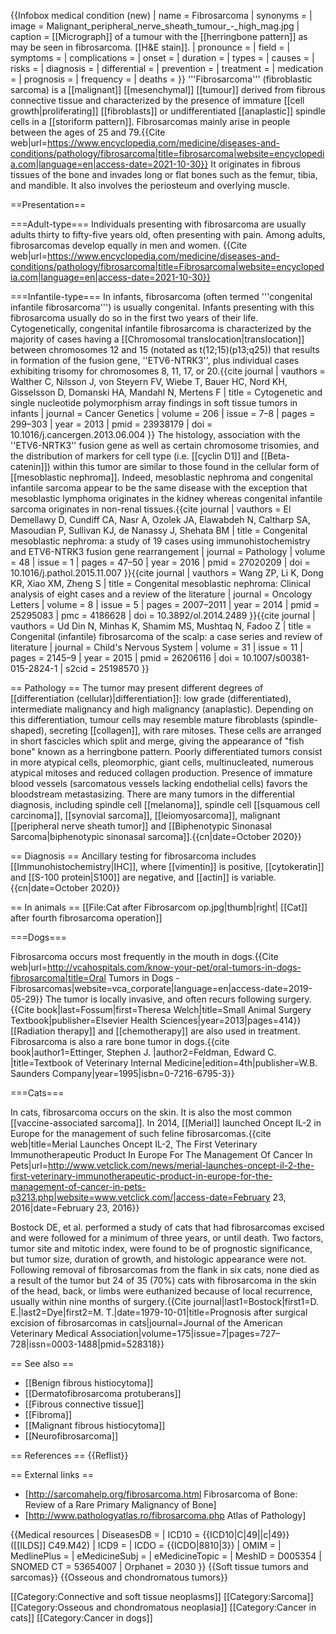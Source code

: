 {{Infobox medical condition (new)
| name            = Fibrosarcoma
| synonyms        =
| image           = Malignant_peripheral_nerve_sheath_tumour_-_high_mag.jpg
| caption         = [[Micrograph]] of a tumour with the [[herringbone pattern]] as may be seen in fibrosarcoma. [[H&E stain]].
| pronounce       =
| field           =
| symptoms        =
| complications   =
| onset           =
| duration        =
| types           =
| causes          =
| risks           =
| diagnosis       =
| differential    =
| prevention      =
| treatment       =
| medication      =
| prognosis       =
| frequency       =
| deaths          =
}}
'''Fibrosarcoma''' (fibroblastic sarcoma) is a [[malignant]] [[mesenchymal]] [[tumour]] derived from fibrous connective tissue and characterized by the presence of immature [[cell growth|proliferating]] [[fibroblasts]] or undifferentiated [[anaplastic]] spindle cells in a [[storiform pattern]]. Fibrosarcomas mainly arise in people between the ages of 25 and 79.<ref>{{Cite web|url=https://www.encyclopedia.com/medicine/diseases-and-conditions/pathology/fibrosarcoma|title=fibrosarcoma|website=encyclopedia.com|language=en|access-date=2021-10-30}}</ref> It originates in fibrous tissues of the bone and invades long or flat bones such as the femur, tibia, and mandible. It also involves the periosteum and overlying muscle.

==Presentation==

===Adult-type===
Individuals presenting with fibrosarcoma are usually adults thirty to fifty-five years old, often presenting with pain. Among adults, fibrosarcomas develop equally in men and women. <ref>{{Cite web|url=https://www.encyclopedia.com/medicine/diseases-and-conditions/pathology/fibrosarcoma|title=Fibrosarcoma|website=encyclopedia.com|language=en|access-date=2021-10-30}}</ref> 

===Infantile-type===
In infants, fibrosarcoma (often termed '''congenital infantile fibrosarcoma''') is usually congenital. Infants presenting with this fibrosarcoma usually do so in the first two years of their life. Cytogenetically, congenital infantile fibrosarcoma is characterized by the majority of cases having a [[Chromosomal translocation|translocation]] between chromosomes 12 and 15 (notated as t(12;15)(p13;q25)) that results in formation of the fusion gene, ''ETV6-NTRK3'', plus individual cases exhibiting trisomy for chromosomes 8, 11, 17, or 20.<ref name="pmid23938179">{{cite journal | vauthors = Walther C, Nilsson J, von Steyern FV, Wiebe T, Bauer HC, Nord KH, Gisselsson D, Domanski HA, Mandahl N, Mertens F | title = Cytogenetic and single nucleotide polymorphism array findings in soft tissue tumors in infants | journal = Cancer Genetics | volume = 206 | issue = 7–8 | pages = 299–303 | year = 2013 | pmid = 23938179 | doi = 10.1016/j.cancergen.2013.06.004 }}</ref> The histology, association with the ''ETV6-NRTK3'' fusion gene as well as certain chromosome trisomies, and the distribution of markers for cell type (i.e. [[cyclin D1]] and [[Beta-catenin]]) within this tumor are similar to those found in the cellular form of [[mesoblastic nephroma]]. Indeed, mesoblastic nephroma and congenital infantile sarcoma appear to be the same disease with the exception that mesoblastic lymphoma originates in the kidney whereas congenital infantile sarcoma originates in non-renal tissues.<ref name="pmid27020209">{{cite journal | vauthors = El Demellawy D, Cundiff CA, Nasr A, Ozolek JA, Elawabdeh N, Caltharp SA, Masoudian P, Sullivan KJ, de Nanassy J, Shehata BM | title = Congenital mesoblastic nephroma: a study of 19 cases using immunohistochemistry and ETV6-NTRK3 fusion gene rearrangement | journal = Pathology | volume = 48 | issue = 1 | pages = 47–50 | year = 2016 | pmid = 27020209 | doi = 10.1016/j.pathol.2015.11.007 }}</ref><ref name="pmid25295083">{{cite journal | vauthors = Wang ZP, Li K, Dong KR, Xiao XM, Zheng S | title = Congenital mesoblastic nephroma: Clinical analysis of eight cases and a review of the literature | journal = Oncology Letters | volume = 8 | issue = 5 | pages = 2007–2011 | year = 2014 | pmid = 25295083 | pmc = 4186628 | doi = 10.3892/ol.2014.2489 }}</ref><ref name="pmid26206116">{{cite journal | vauthors = Ud Din N, Minhas K, Shamim MS, Mushtaq N, Fadoo Z | title = Congenital (infantile) fibrosarcoma of the scalp: a case series and review of literature | journal = Child's Nervous System | volume = 31 | issue = 11 | pages = 2145–9 | year = 2015 | pmid = 26206116 | doi = 10.1007/s00381-015-2824-1 | s2cid = 25198570 }}</ref>

== Pathology ==
The tumor may present different degrees of [[differentiation (cellular)|differentiation]]: low grade (differentiated), intermediate malignancy and high malignancy (anaplastic). Depending on this differentiation, tumour cells may resemble mature fibroblasts (spindle-shaped), secreting [[collagen]], with rare mitoses. These cells are arranged in short fascicles which split and merge, giving the appearance of "fish bone" known as a herringbone pattern. Poorly differentiated tumors consist in more atypical cells, pleomorphic, giant cells, multinucleated, numerous atypical mitoses and reduced collagen production. Presence of immature blood vessels (sarcomatous vessels lacking endothelial cells) favors the bloodstream metastasizing. There are many tumors in the differential diagnosis, including spindle cell [[melanoma]], spindle cell [[squamous cell carcinoma]], [[synovial sarcoma]], [[leiomyosarcoma]], malignant [[peripheral nerve sheath tumor]] and [[Biphenotypic Sinonasal Sarcoma|biphenotypic sinonasal sarcoma]].{{cn|date=October 2020}}

== Diagnosis ==
Ancillary testing for fibrosarcoma includes [[Immunohistochemistry|IHC]], where [[vimentin]] is positive, [[cytokeratin]] and [[S-100 protein|S100]] are negative, and [[actin]] is variable.{{cn|date=October 2020}}

== In animals ==
[[File:Cat after Fibrosarcom op.jpg|thumb|right| [[Cat]] after fourth fibrosarcoma operation]]

===Dogs===

Fibrosarcoma occurs most frequently in the mouth in dogs.<ref>{{Cite web|url=http://vcahospitals.com/know-your-pet/oral-tumors-in-dogs-fibrosarcoma|title=Oral Tumors in Dogs - Fibrosarcomas|website=vca_corporate|language=en|access-date=2019-05-29}}</ref> The tumor is locally invasive, and often recurs following surgery.<ref>{{Cite book|last=Fossum|first=Theresa Welch|title=Small Animal Surgery Textbook|publisher=Elsevier Health Sciences|year=2013|pages=414}}</ref> [[Radiation therapy]] and [[chemotherapy]] are also used in treatment. Fibrosarcoma is also a rare bone tumor in dogs.<ref name="Ettinger_1995">{{cite book|author1=Ettinger, Stephen J. |author2=Feldman, Edward C. |title=Textbook of Veterinary Internal Medicine|edition=4th|publisher=W.B. Saunders Company|year=1995|isbn=0-7216-6795-3}}</ref>

===Cats===

In cats, fibrosarcoma occurs on the skin. It is also the most common [[vaccine-associated sarcoma]].<ref name="Ettinger_1995" /> In 2014, [[Merial]] launched Oncept IL-2 in Europe for the management of such feline fibrosarcomas.<ref>{{cite web|title=Merial Launches Oncept IL-2, The First Veterinary Immunotherapeutic Product In Europe For The Management Of Cancer In Pets|url=http://www.vetclick.com/news/merial-launches-oncept-il-2-the-first-veterinary-immunotherapeutic-product-in-europe-for-the-management-of-cancer-in-pets-p3213.php|website=www.vetclick.com/|access-date=February 23, 2016|date=February 23, 2016}}</ref>

Bostock DE, et al. performed a study of cats that had fibrosarcomas excised and were followed for a minimum of three years, or until death. Two factors, tumor site and mitotic index, were found to be of prognostic significance, but tumor size, duration of growth, and histologic appearance were not. Following removal of fibrosarcomas from the flank in six cats, none died as a result of the tumor but 24 of 35 (70%) cats with fibrosarcoma in the skin of the head, back, or limbs were euthanized because of local recurrence, usually within nine months of surgery.<ref>{{Cite journal|last1=Bostock|first1=D. E.|last2=Dye|first2=M. T.|date=1979-10-01|title=Prognosis after surgical excision of fibrosarcomas in cats|journal=Journal of the American Veterinary Medical Association|volume=175|issue=7|pages=727–728|issn=0003-1488|pmid=528318}}</ref>

== See also ==
* [[Benign fibrous histiocytoma]]
* [[Dermatofibrosarcoma protuberans]]
* [[Fibrous connective tissue]]
* [[Fibroma]]
* [[Malignant fibrous histiocytoma]]
* [[Neurofibrosarcoma]]

== References ==
{{Reflist}}

== External links ==
* [http://sarcomahelp.org/fibrosarcoma.html Fibrosarcoma of Bone: Review of a Rare Primary Malignancy of Bone]
* [http://www.pathologyatlas.ro/fibrosarcoma.php Atlas of Pathology]

{{Medical resources
| DiseasesDB      =
| ICD10           = {{ICD10|C|49||c|49}} ([[ILDS]] C49.M42)
| ICD9            =
| ICDO            = {{ICDO|8810|3}}
| OMIM            =
| MedlinePlus     =
| eMedicineSubj   =
| eMedicineTopic  =
| MeshID          = D005354
| SNOMED CT       = 53654007
| Orphanet        = 2030
}}
{{Soft tissue tumors and sarcomas}}
{{Osseous and chondromatous tumors}}

[[Category:Connective and soft tissue neoplasms]]
[[Category:Sarcoma]]
[[Category:Osseous and chondromatous neoplasia]]
[[Category:Cancer in cats]]
[[Category:Cancer in dogs]]